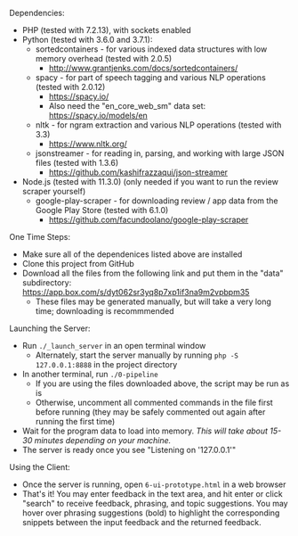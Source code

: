 Dependencies:
  - PHP (tested with 7.2.13), with sockets enabled
  - Python (tested with 3.6.0 and 3.7.1):
    * sortedcontainers    - for various indexed data structures with low memory overhead (tested with 2.0.5)
      * http://www.grantjenks.com/docs/sortedcontainers/
    * spacy               - for part of speech tagging and various NLP operations (tested with 2.0.12)
      * https://spacy.io/
      * Also need the "en_core_web_sm" data set: https://spacy.io/models/en
    * nltk                - for ngram extraction and various NLP operations (tested with 3.3)
      * https://www.nltk.org/
    * jsonstreamer        - for reading in, parsing, and working with large JSON files (tested with 1.3.6)
      * https://github.com/kashifrazzaqui/json-streamer
  - Node.js (tested with 11.3.0) (only needed if you want to run the review scraper yourself)
    * google-play-scraper - for downloading review / app data from the Google Play Store (tested with 6.1.0)
      * https://github.com/facundoolano/google-play-scraper

One Time Steps:
  - Make sure all of the dependenices listed above are installed
  - Clone this project from GitHub
  - Download all the files from the following link and put them in the "data" subdirectory:
    https://app.box.com/s/dyt062sr3yq8p7xp1if3na9m2vpbpm35
    * These files may be generated manually, but will take a very long time; downloading is recommmended

Launching the Server:
  - Run `./_launch_server` in an open terminal window
    - Alternately, start the server manually by running `php -S 127.0.0.1:8888` in the project directory
  - In another terminal, run `./0-pipeline`
    * If you are using the files downloaded above, the script may be run as is
    * Otherwise, uncomment all commented commands in the file first before running (they may be safely commented out again after running the first time)
  - Wait for the program data to load into memory. *This will take about 15-30 minutes depending on your machine.*
   - The server is ready once you see "Listening on '127.0.0.1'"

Using the Client:
  - Once the server is running, open `6-ui-prototype.html` in a web browser
  - That's it! You may enter feedback in the text area, and hit enter or click "search" to receive feedback, phrasing, and topic suggestions. You may hover over phrasing suggestions (bold) to highlight the corresponding snippets between the input feedback and the returned feedback.

